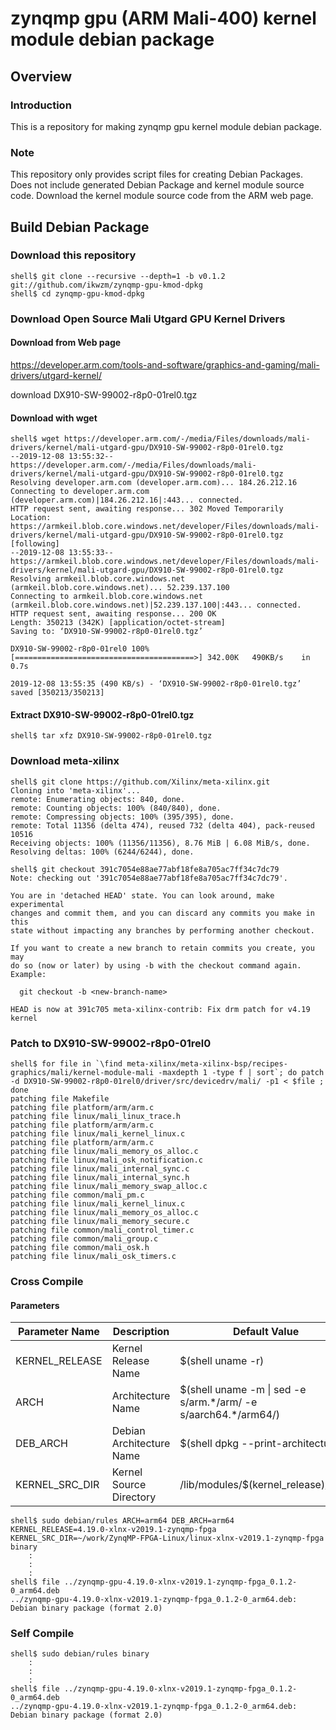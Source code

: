 zynqmp gpu (ARM Mali-400) kernel module debian package
====================================================================================

Overview
------------------------------------------------------------------------------------

### Introduction

This is a repository for making zynqmp gpu kernel module debian package.

### Note

This repository only provides script files for creating Debian Packages. Does not include generated Debian Package and kernel module source code. Download the kernel module source code from the ARM web page.

Build Debian Package
------------------------------------------------------------------------------------

### Download this repository

```console
shell$ git clone --recursive --depth=1 -b v0.1.2 git://github.com/ikwzm/zynqmp-gpu-kmod-dpkg
shell$ cd zynqmp-gpu-kmod-dpkg
```

### Download Open Source Mali Utgard GPU Kernel Drivers

#### Download from Web page

https://developer.arm.com/tools-and-software/graphics-and-gaming/mali-drivers/utgard-kernel/

download DX910-SW-99002-r8p0-01rel0.tgz

#### Download with wget

```console
shell$ wget https://developer.arm.com/-/media/Files/downloads/mali-drivers/kernel/mali-utgard-gpu/DX910-SW-99002-r8p0-01rel0.tgz
--2019-12-08 13:55:32--  https://developer.arm.com/-/media/Files/downloads/mali-drivers/kernel/mali-utgard-gpu/DX910-SW-99002-r8p0-01rel0.tgz
Resolving developer.arm.com (developer.arm.com)... 184.26.212.16
Connecting to developer.arm.com (developer.arm.com)|184.26.212.16|:443... connected.
HTTP request sent, awaiting response... 302 Moved Temporarily
Location: https://armkeil.blob.core.windows.net/developer/Files/downloads/mali-drivers/kernel/mali-utgard-gpu/DX910-SW-99002-r8p0-01rel0.tgz [following]
--2019-12-08 13:55:33--  https://armkeil.blob.core.windows.net/developer/Files/downloads/mali-drivers/kernel/mali-utgard-gpu/DX910-SW-99002-r8p0-01rel0.tgz
Resolving armkeil.blob.core.windows.net (armkeil.blob.core.windows.net)... 52.239.137.100
Connecting to armkeil.blob.core.windows.net (armkeil.blob.core.windows.net)|52.239.137.100|:443... connected.
HTTP request sent, awaiting response... 200 OK
Length: 350213 (342K) [application/octet-stream]
Saving to: ‘DX910-SW-99002-r8p0-01rel0.tgz’

DX910-SW-99002-r8p0-01rel0 100%[========================================>] 342.00K   490KB/s    in 0.7s    

2019-12-08 13:55:35 (490 KB/s) - ‘DX910-SW-99002-r8p0-01rel0.tgz’ saved [350213/350213]
```

#### Extract DX910-SW-99002-r8p0-01rel0.tgz

```console
shell$ tar xfz DX910-SW-99002-r8p0-01rel0.tgz 
```

### Download meta-xilinx

```console
shell$ git clone https://github.com/Xilinx/meta-xilinx.git
Cloning into 'meta-xilinx'...
remote: Enumerating objects: 840, done.        
remote: Counting objects: 100% (840/840), done.        
remote: Compressing objects: 100% (395/395), done.        
remote: Total 11356 (delta 474), reused 732 (delta 404), pack-reused 10516        
Receiving objects: 100% (11356/11356), 8.76 MiB | 6.08 MiB/s, done.
Resolving deltas: 100% (6244/6244), done.
```

```console
shell$ git checkout 391c7054e88ae77abf18fe8a705ac7ff34c7dc79
Note: checking out '391c7054e88ae77abf18fe8a705ac7ff34c7dc79'.

You are in 'detached HEAD' state. You can look around, make experimental
changes and commit them, and you can discard any commits you make in this
state without impacting any branches by performing another checkout.

If you want to create a new branch to retain commits you create, you may
do so (now or later) by using -b with the checkout command again. Example:

  git checkout -b <new-branch-name>

HEAD is now at 391c705 meta-xilinx-contrib: Fix drm patch for v4.19 kernel
```


### Patch to DX910-SW-99002-r8p0-01rel0

```console
shell$ for file in `\find meta-xilinx/meta-xilinx-bsp/recipes-graphics/mali/kernel-module-mali -maxdepth 1 -type f | sort`; do patch -d DX910-SW-99002-r8p0-01rel0/driver/src/devicedrv/mali/ -p1 < $file ; done
patching file Makefile
patching file platform/arm/arm.c
patching file linux/mali_linux_trace.h
patching file platform/arm/arm.c
patching file linux/mali_kernel_linux.c
patching file platform/arm/arm.c
patching file linux/mali_memory_os_alloc.c
patching file linux/mali_osk_notification.c
patching file linux/mali_internal_sync.c
patching file linux/mali_internal_sync.h
patching file linux/mali_memory_swap_alloc.c
patching file common/mali_pm.c
patching file linux/mali_kernel_linux.c
patching file linux/mali_memory_os_alloc.c
patching file linux/mali_memory_secure.c
patching file common/mali_control_timer.c
patching file common/mali_group.c
patching file common/mali_osk.h
patching file linux/mali_osk_timers.c
```

### Cross Compile

#### Parameters

| Parameter Name | Description              | Default Value                                                    |
|----------------|--------------------------|------------------------------------------------------------------|
| KERNEL_RELEASE | Kernel Release Name      | $(shell uname -r)                                                |
| ARCH           | Architecture Name        | $(shell uname -m \| sed -e s/arm.\*/arm/ -e s/aarch64.\*/arm64/) |
| DEB_ARCH       | Debian Architecture Name | $(shell dpkg --print-architecture)                               |
| KERNEL_SRC_DIR | Kernel Source Directory  | /lib/modules/$(kernel_release)/build                             |


```console
shell$ sudo debian/rules ARCH=arm64 DEB_ARCH=arm64 KERNEL_RELEASE=4.19.0-xlnx-v2019.1-zynqmp-fpga KERNEL_SRC_DIR=~/work/ZynqMP-FPGA-Linux/linux-xlnx-v2019.1-zynqmp-fpga binary
    :
    :
    :
shell$ file ../zynqmp-gpu-4.19.0-xlnx-v2019.1-zynqmp-fpga_0.1.2-0_arm64.deb 
../zynqmp-gpu-4.19.0-xlnx-v2019.1-zynqmp-fpga_0.1.2-0_arm64.deb: Debian binary package (format 2.0)
```

### Self Compile

```console
shell$ sudo debian/rules binary
    :
    :
    :
shell$ file ../zynqmp-gpu-4.19.0-xlnx-v2019.1-zynqmp-fpga_0.1.2-0_arm64.deb 
../zynqmp-gpu-4.19.0-xlnx-v2019.1-zynqmp-fpga_0.1.2-0_arm64.deb: Debian binary package (format 2.0)
```


